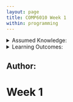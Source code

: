 ```yaml
---
layout: page
title: COMP6010 Week 1
within: programming
---
```


<details class="prereq" markdown="1"><summary>Assumed Knowledge:</summary>

<!--  * [Functions](./functions.html)
-->  

</details>

<details class="outcomes" markdown="1"><summary>Learning Outcomes:</summary>

  * Outcome 1
  * Outcome 2
  
</details>

## Author: 

# Week 1

